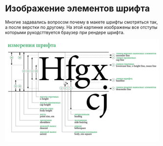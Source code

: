 # Изображение элементов шрифта

Многие задавались вопросом почему в макете шрифты смотряться так, а после верстки по другому. На этой картинке изображены все отступы которыми рукодсттвуется браузер при рендере шрифта.

![](../image/pVZ5HNGzM4M.jpg)